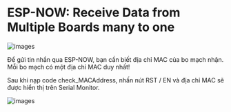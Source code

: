 # ESP-NOW: Receive Data from Multiple Boards many to one

![images](https://i0.wp.com/randomnerdtutorials.com/wp-content/uploads/2020/01/ESP_NOW_one_slave_multiple_masters.png?w=649&quality=100&strip=all&ssl=1)

Để gửi tin nhắn qua ESP-NOW, bạn cần biết địa chỉ MAC của bo mạch nhận. Mỗi bo mạch có một địa chỉ MAC duy nhất!

Sau khi nạp code check_MACAddress, nhấn nút RST / EN và địa chỉ MAC sẽ được hiển thị trên Serial Monitor.

![images](https://i0.wp.com/randomnerdtutorials.com/wp-content/uploads/2020/04/ESP32-MAC-Address-Serial-Monitor.png?w=601&quality=100&strip=all&ssl=1)


